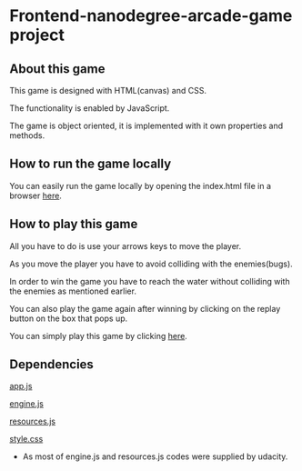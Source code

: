 # Frontend-nanodegree-arcade-game project

## About this game
<p>This game is designed with HTML(canvas) and CSS.</p>
<p>The functionality is enabled by JavaScript.</p>
<p>The game is object oriented, it is implemented with it own properties and methods.</p>

## How to run the game locally 
<p> You can easily run the game locally by opening the index.html file in a browser <a href='https://github.com/hotboy01/simi-FEND-arcarde-game/blob/master/index.html'>here</a>.</p>

## How to play this game 
<p>All you have to do is use your arrows keys to move the player.</p>
<p>As you move the player you have to avoid colliding with the enemies(bugs).</p>
<p>In order to win the game you have to reach the water without colliding with the enemies as mentioned earlier.</p>
<p>You can also play the game again after winning by clicking on the replay button on the box that pops up.</p>
<p>You can simply play this game by clicking <a href='https://hotboy01.github.io/simi-FEND-arcarde-game'>here</a>.</p>
 
## Dependencies
<p><a href='https://github.com/hotboy01/simi-FEND-arcarde-game/blob/master/js/app.js'>app.js</a></p>
<p><a href='https://github.com/hotboy01/simi-FEND-arcarde-game/blob/master/js/engine.js'>engine.js</a></p>
<p><a href='https://github.com/hotboy01/simi-FEND-arcarde-game/blob/master/js/resources.js'>resources.js</a></p>
<p><a href='https://github.com/hotboy01/simi-FEND-arcarde-game/blob/master/css/style.css'>style.css</a></p>

* As most of engine.js and resources.js codes were supplied by udacity. 
 
